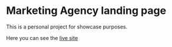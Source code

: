 # Marketing Agency landing page
This is a personal project for showcase purposes.

Here you can see the [live site](https://nahueluboldi.github.io/marketing-agency-landing/)
